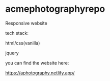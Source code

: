 # acmephotographyrepo

Responsive website

tech stack:

html/css(vanilla)

jquery


you can find the website  here: 

https://aphotography.netlify.app/
